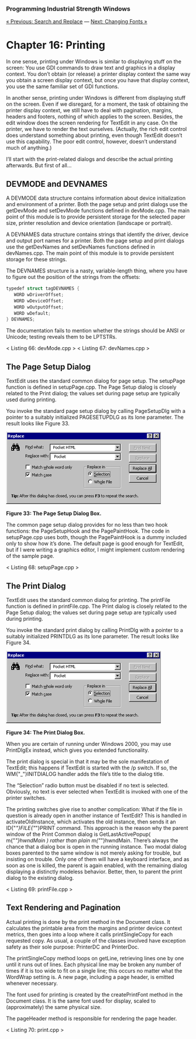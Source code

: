 ﻿### Programming Industrial Strength Windows
[« Previous: Search and Replace](Chapter-15-Search-and-Replace.md) — [Next: Changing Fonts »](Chapter-17-Changing-Fonts.md)
# Chapter 16: Printing

In one sense, printing under Windows is similar to displaying stuff on the screen: You use GDI commands to draw text and graphics in a display context. You don’t obtain (or release) a printer display context the same way you obtain a screen display context, but once you have that display context, you use the same familiar set of GDI functions. 

In another sense, printing under Windows is different from displaying stuff on the screen. Even if we disregard, for a moment, the task of obtaining the printer display context, we still have to deal with pagination, margins, headers and footers, nothing of which applies to the screen. Besides, the edit window does the screen rendering for TextEdit in any case. On the printer, we have to render the text ourselves. (Actually, the rich edit control does understand something about printing, even though TextEdit doesn’t use this capability. The poor edit control, however, doesn’t understand much of anything.)

I’ll start with the print-related dialogs and describe the actual printing afterwards. But first of all…

## DEVMODE and DEVNAMES

A DEVMODE data structure contains information about device initialization and environment of a printer. Both the page setup and print dialogs use the getDevMode and setDevMode functions defined in devMode.cpp. The main point of this module is to provide persistent storage for the selected paper size, printer resolution and device orientation (landscape or portrait).

A DEVNAMES data structure contains strings that identify the driver, device and output port names for a printer. Both the page setup and print dialogs use the getDevNames and setDevNames functions defined in devNames.cpp. The main point of this module is to provide persistent storage for these strings.

The DEVNAMES structure is a nasty, variable-length thing, where you have to figure out the position of the strings from the offsets:

```C#
typedef struct tagDEVNAMES {
   WORD wDriverOffset;
   WORD wDeviceOffset;
   WORD wOutputOffset;
   WORD wDefault;
} DEVNAMES;
```
The documentation fails to mention whether the strings should be ANSI or Unicode; testing reveals them to be LPTSTRs.

< Listing 66: devMode.cpp >
< Listing 67: devNames.cpp >

## The Page Setup Dialog

TextEdit uses the standard common dialog for page setup. The setupPage function is defined in setupPage.cpp. The Page Setup dialog is closely related to the Print dialog; the values set during page setup are typically used during printing.

You invoke the standard page setup dialog by calling PageSetupDlg with a pointer to a suitably initialized PAGESETUPDLG as its lone parameter. The result looks like Figure 33.

![](Chapter-16-Printing-Figure32.bmp)

**Figure 33: The Page Setup Dialog Box.**

The common page setup dialog provides for no less than two hook functions: the PageSetupHook and the PagePaintHook. The code in setupPage.cpp uses both, though the PagePaintHook is a dummy included only to show how it’s done. The default page is good enough for TextEdit, but if I were writing a graphics editor, I might implement custom rendering of the sample page.

< Listing 68: setupPage.cpp >

## The Print Dialog

TextEdit uses the standard common dialog for printing. The printFile function is defined in printFile.cpp. The Print dialog is closely related to the Page Setup dialog; the values set during page setup are typically used during printing.

You invoke the standard print dialog by calling PrintDlg with a pointer to a suitably initialized PRINTDLG as its lone parameter. The result looks like Figure 34.

![](Chapter-16-Printing-Figure32.bmp)

**Figure 34: The Print Dialog Box.**

When you are certain of running under Windows 2000, you may use PrintDlgEx instead, which gives you extended functionality.

The print dialog is special in that it may be the sole manifestation of TextEdit; this happens if TextEdit is started with the /p switch. If so, the WM{"_"}INITDIALOG handler adds the file’s title to the dialog title.

The “Selection” radio button must be disabled if no text is selected. Obviously, no text is ever selected when TextEdit is invoked with one of the printer switches.

The printing switches give rise to another complication: What if the file in question is already open in another instance of TextEdit? This is handled in activateOldInstance, which activates the old instance, then sends it an ID{"_"}FILE{"_"}PRINT command. This approach is the reason why the parent window of the Print Common dialog is GetLastActivePopup( m{"_"}hwndMain ) rather than plain m{"_"}hwndMain. There’s always the chance that a dialog box is open in the running instance. Two modal dialog boxes parented to the same window is not merely asking for trouble, but insisting on trouble. Only one of them will have a keyboard interface, and as soon as one is killed, the parent is again enabled, with the remaining dialog displaying a distinctly modeless behavior. Better, then, to parent the print dialog to the existing dialog.

< Listing 69: printFile.cpp >

## Text Rendering and Pagination

Actual printing is done by the print method in the Document class. It calculates the printable area from the margins and printer device context metrics, then goes into a loop where it calls printSingleCopy for each requested copy. As usual, a couple of the classes involved have exception safety as their sole purpose: PrinterDC and PrinterDoc.

The printSingleCopy method loops on getLine, retrieving lines one by one until it runs out of lines. Each physical line may be broken any number of times if it is too wide to fit on a single line; this occurs no matter what the WordWrap setting is. A new page, including a page header, is emitted whenever necessary. 

The font used for printing is created by the createPrintFont method in the Document class. It is the same font used for display, scaled to (approximately) the same physical size.

The pageHeader method is responsible for rendering the page header.

< Listing 70: print.cpp >

